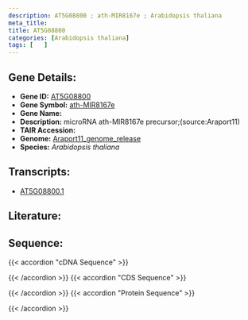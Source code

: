 ```yaml
---
description: AT5G08800 ; ath-MIR8167e ; Arabidopsis thaliana
meta_title:
title: AT5G08800
categories: [Arabidopsis thaliana]
tags: [   ]
---
```


## Gene Details:
- **Gene ID:** [AT5G08800](https://www.arabidopsis.org/locus?name=AT5G08800)
- **Gene Symbol:** <u>ath-MIR8167e</u>
- **Gene Name:** 
- **Description:**   microRNA ath-MIR8167e precursor;(source:Araport11)
- **TAIR Accession:** 
- **Genome:** [Araport11_genome_release](https://www.arabidopsis.org/download/list?dir=Genes%2FAraport11_genome_release)
- **Species:** *Arabidopsis thaliana*

## Transcripts:
   -  [AT5G08800.1](https://www.arabidopsis.org/gene?name=AT5G08800.1)
## Literature:
## Sequence:
{{< accordion "cDNA Sequence" >}}

{{< /accordion >}}
{{< accordion "CDS Sequence" >}}

{{< /accordion >}}
{{< accordion "Protein Sequence" >}}

{{< /accordion >}}
